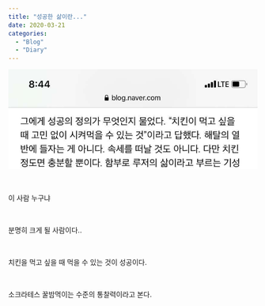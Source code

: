 ```yaml
---
title: "성공한 삶이란..."
date: 2020-03-21
categories: 
  - "Blog"
  - "Diary"
---
```


![](./assets/img/wp-content/uploads/2020/03/227DA58B-B41E-4E10-A6A6-91A442A60680.jpeg)

 

이 사람 누구냐

 

분명히 크게 될 사람이다..

 

치킨을 먹고 싶을 때 먹을 수 있는 것이 성공이다.

 

소크라테스 꿀밤먹이는 수준의 통찰력이라고 본다.
